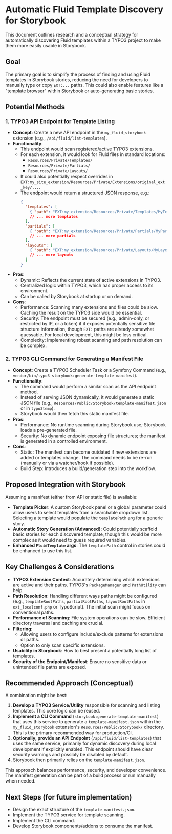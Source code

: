 # Automatic Fluid Template Discovery for Storybook

This document outlines research and a conceptual strategy for automatically discovering Fluid templates within a TYPO3 project to make them more easily usable in Storybook.

## Goal

The primary goal is to simplify the process of finding and using Fluid templates in Storybook stories, reducing the need for developers to manually type or copy `EXT:...` paths. This could also enable features like a "template browser" within Storybook or auto-generating basic stories.

## Potential Methods

### 1. TYPO3 API Endpoint for Template Listing

-   **Concept**: Create a new API endpoint in the `my_fluid_storybook` extension (e.g., `/api/fluid/list-templates`).
-   **Functionality**:
    -   This endpoint would scan registered/active TYPO3 extensions.
    -   For each extension, it would look for Fluid files in standard locations:
        -   `Resources/Private/Templates/`
        -   `Resources/Private/Partials/`
        -   `Resources/Private/Layouts/`
    -   It could also potentially respect overrides in `EXT:my_site_extension/Resources/Private/Extensions/original_ext_key/...`.
    -   The endpoint would return a structured JSON response, e.g.:
        ```json
        {
          "templates": [
            { "path": "EXT:my_extension/Resources/Private/Templates/MyTemplate.html", "type": "Template", "extension": "my_extension" },
            // ... more templates
          ],
          "partials": [
            { "path": "EXT:my_extension/Resources/Private/Partials/MyPartial.html", "type": "Partial", "extension": "my_extension" },
            // ... more partials
          ],
          "layouts": [
            { "path": "EXT:my_extension/Resources/Private/Layouts/MyLayout.html", "type": "Layout", "extension": "my_extension" },
            // ... more layouts
          ]
        }
        ```
-   **Pros**:
    -   Dynamic: Reflects the current state of active extensions in TYPO3.
    -   Centralized logic within TYPO3, which has proper access to its environment.
    -   Can be called by Storybook at startup or on demand.
-   **Cons**:
    -   Performance: Scanning many extensions and files could be slow. Caching the result on the TYPO3 side would be essential.
    -   Security: The endpoint must be secured (e.g., admin-only, or restricted by IP, or a token) if it exposes potentially sensitive file structure information, though `EXT:` paths are already somewhat guessable. For local development, this might be less critical.
    -   Complexity: Implementing robust scanning and path resolution can be complex.

### 2. TYPO3 CLI Command for Generating a Manifest File

-   **Concept**: Create a TYPO3 Scheduler Task or a Symfony Command (e.g., `vendor/bin/typo3 storybook:generate-template-manifest`).
-   **Functionality**:
    -   The command would perform a similar scan as the API endpoint method.
    -   Instead of serving JSON dynamically, it would generate a static JSON file (e.g., `Resources/Public/Storybook/template-manifest.json` or in `typo3temp`).
    -   Storybook would then fetch this static manifest file.
-   **Pros**:
    -   Performance: No runtime scanning during Storybook use; Storybook loads a pre-generated file.
    -   Security: No dynamic endpoint exposing file structures; the manifest is generated in a controlled environment.
-   **Cons**:
    -   Static: The manifest can become outdated if new extensions are added or templates change. The command needs to be re-run (manually or via a watcher/hook if possible).
    -   Build Step: Introduces a build/generation step into the workflow.

## Proposed Integration with Storybook

Assuming a manifest (either from API or static file) is available:

-   **Template Picker**: A custom Storybook panel or a global parameter could allow users to select templates from a searchable dropdown list. Selecting a template would populate the `templatePath` arg for a generic story.
-   **Automatic Story Generation (Advanced)**: Could potentially scaffold basic stories for each discovered template, though this would be more complex as it would need to guess required variables.
-   **Enhanced `FluidTemplate` args**: The `templatePath` control in stories could be enhanced to use this list.

## Key Challenges & Considerations

-   **TYPO3 Extension Context**: Accurately determining which extensions are active and their paths. TYPO3's `PackageManager` and `PathUtility` can help.
-   **Path Resolution**: Handling different ways paths might be configured (e.g., `templateRootPaths`, `partialRootPaths`, `layoutRootPaths` in `ext_localconf.php` or TypoScript). The initial scan might focus on conventional paths.
-   **Performance of Scanning**: File system operations can be slow. Efficient directory traversal and caching are crucial.
-   **Filtering**:
    -   Allowing users to configure include/exclude patterns for extensions or paths.
    -   Option to only scan specific extensions.
-   **Usability in Storybook**: How to best present a potentially long list of templates.
-   **Security of the Endpoint/Manifest**: Ensure no sensitive data or unintended file paths are exposed.

## Recommended Approach (Conceptual)

A combination might be best:

1.  **Develop a TYPO3 Service/Utility** responsible for scanning and listing templates. This core logic can be reused.
2.  **Implement a CLI Command** (`storybook:generate-template-manifest`) that uses this service to generate a `template-manifest.json` within the `my_fluid_storybook` extension's `Resources/Public/Storybook/` directory. This is the primary recommended way for production/CI.
3.  **Optionally, provide an API Endpoint** (`/api/fluid/list-templates`) that uses the same service, primarily for dynamic discovery during local development if explicitly enabled. This endpoint should have clear security warnings and possibly be disabled by default.
4.  Storybook then primarily relies on the `template-manifest.json`.

This approach balances performance, security, and developer convenience. The manifest generation can be part of a build process or run manually when needed.

## Next Steps (for future implementation)

-   Design the exact structure of the `template-manifest.json`.
-   Implement the TYPO3 service for template scanning.
-   Implement the CLI command.
-   Develop Storybook components/addons to consume the manifest.
```
